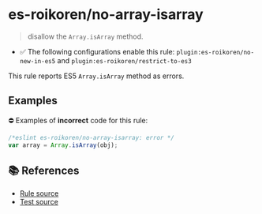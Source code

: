 # es-roikoren/no-array-isarray
> disallow the `Array.isArray` method.

- ✅ The following configurations enable this rule: `plugin:es-roikoren/no-new-in-es5` and `plugin:es-roikoren/restrict-to-es3`

This rule reports ES5 `Array.isArray` method as errors.

## Examples

⛔ Examples of **incorrect** code for this rule:

```js
/*eslint es-roikoren/no-array-isarray: error */
var array = Array.isArray(obj);
```

## 📚 References

- [Rule source](https://github.com/roikoren755/eslint-plugin-es/blob/v2.0.0/src/rules/no-array-isarray.ts)
- [Test source](https://github.com/roikoren755/eslint-plugin-es/blob/v2.0.0/tests/src/rules/no-array-isarray.ts)
